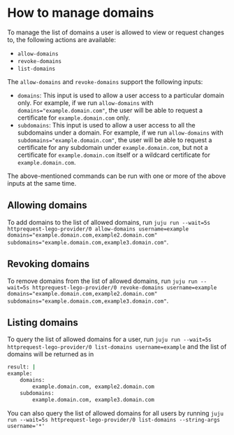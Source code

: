 # How to manage domains

To manage the list of domains a user is allowed to view or request changes to, the following actions are available:
- `allow-domains`
- `revoke-domains`
- `list-domains`

The `allow-domains` and `revoke-domains` support the following inputs:
- `domains`: This input is used to allow a user access to a particular domain only. For example, if we run `allow-domains` with `domains="example.domain.com"`, the user will be able to request a certificate for `example.domain.com` only.
- `subdomains`: This input is used to allow a user access to all the subdomains under a domain. For example, if we run `allow-domains` with `subdomains="example.domain.com"`, the user will be able to request a certificate for any subdomain under `example.domain.com`, but not a certificate for `example.domain.com` itself or a wildcard certificate for `example.domain.com`.

The above-mentioned commands can be run with one or more of the above inputs at the same time.

## Allowing domains
To add domains to the list of allowed domains, run `juju run --wait=5s httprequest-lego-provider/0 allow-domains username=example domains="example.domain.com,example2.domain.com" subdomains="example.domain.com,example3.domain.com"`.

## Revoking domains
To remove domains from the list of allowed domains, run `juju run --wait=5s httprequest-lego-provider/0 revoke-domains username=example domains="example.domain.com,example2.domain.com" subdomains="example.domain.com,example3.domain.com"`.

## Listing domains
To query the list of allowed domains for a user, run `juju run --wait=5s httprequest-lego-provider/0 list-domains username=example` and the list of domains will be returned as in
```bash
result: |
example:
    domains:
        example.domain.com, example2.domain.com
    subdomains:
        example.domain.com, example3.domain.com
```

You can also query the list of allowed domains for all users by running `juju run --wait=5s httprequest-lego-provider/0 list-domains --string-args username='*'`
